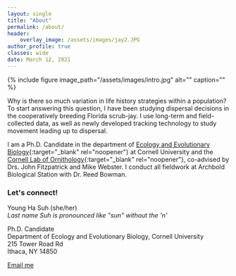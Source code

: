 ```yaml
---
layout: single
title: "About"
permalink: /about/
header:
    overlay_image: /assets/images/jay2.JPG
author_profile: true
classes: wide
date: March 12, 2021
---
```


{% include figure image_path="/assets/images/intro.jpg" alt="" caption="" %}

Why is there so much variation in life history strategies within a population? To start answering this question, I have been studying dispersal decisions in the cooperatively breeding Florida scrub-jay. I use long-term and field-collected data, as well as newly developed tracking technology to study movement leading up to dispersal.

I am a Ph.D. Candidate in the department of [Ecology and Evolutionary Biology](https://ecologyandevolution.cornell.edu/){:target="_blank" rel="noopener"} at Cornell University and the [Cornell Lab of Ornithology](https://www.birds.cornell.edu){:target="_blank" rel="noopener"}, co-advised by Drs. John Fitzpatrick and Mike Webster. I conduct all fieldwork at Archbold Biological Station with Dr. Reed Bowman. 

### Let's connect!

Young Ha Suh (she/her) <br>
    *Last name Suh is pronounced like "sun" without the 'n'* <br>
    
Ph.D. Candidate <br />
Department of Ecology and Evolutionary Biology, Cornell University <br />
215 Tower Road Rd <br />
Ithaca, NY 14850 <br />

<a href="mailto:{{ 'ys757@cornell.edu' | encode_email }}" title="Email me">Email me</a>
